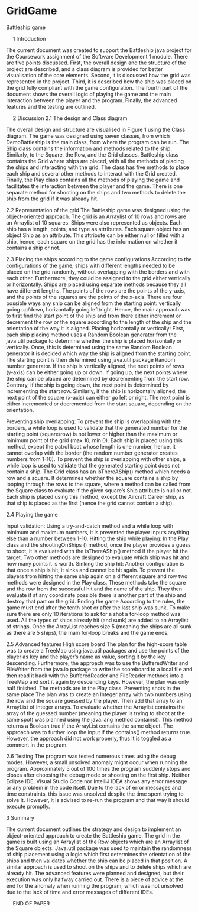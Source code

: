 # GridGame
 

Battleship game 


 
1 Introduction

The current document was created to support the Battleship java project for the Coursework assignment of the Software Development 1 module. There are five points discussed. First, the overall design and the structure of the project are described, and a class diagram is provided for better visualisation of the core elements. Second, it is discussed how the grid was represented in the project. Third, it is described how the ship was placed on the grid fully compliant with the game configuration. The fourth part of the document shows the overall logic of playing the game and the main interaction between the player and the program. Finally, the advanced features and the testing are outlined. 

 
2 Discussion
2.1 The design and Class diagram 

The overall design and structure are visualised in Figure 1 using the Class diagram.
The game was designed using seven classes, from which DemoBattleship is the main class, from where the program can be run. 
The Ship class contains the information and methods related to the ship. Similarly, to the Square, the Row, and the Grid classes. 
Battleship class contains the Grid where ships are placed, with all the methods of placing the ships and interacting with the grid. The class has five methods to place each ship and several other methods to interact with the Grid created. 
Finally, the Play class contains all the methods of playing the game and facilitates the interaction between the player and the game. There is one separate method for shooting on the ships and two methods to delete the ship from the grid if it was already hit. 

2.2 Representation of the grid 
The Battleship game was designed using the object-oriented approach. The grid is an Arraylist of 10 rows and rows are an Arraylist of 10 squares. Ships were also represented as objects. Each ship has a length, points, and type as attributes. Each square object has an object Ship as an attribute. This attribute can be either null or filled with a ship, hence, each square on the grid has the information on whether it contains a ship or not. 

2.3 Placing the ships according to the game configurations
According to the configurations of the game, ships with different lengths needed to be placed on the grid randomly, without overlapping with the borders and with each other. Furthermore, they could be assigned to the grid either vertically or horizontally. 
Ships are placed using separate methods because they all have different lengths. The points of the rows are the points of the y-axis, and the points of the squares are the points of the x-axis. There are four possible ways any ship can be aligned from the starting point: vertically going up/down, horizontally going left/right. Hence, the main approach was to first find the start point of the ship and from there either increment or decrement the row or the square according to the length of the ship and the orientation of the way it is aligned. 
Placing horizontally or vertically: 
First, each ship placing method uses a Random Boolean generator from the java.util package to determine whether the ship is placed horizontally or vertically. Once, this is determined using the same Random Boolean generator it is decided which way the ship is aligned from the starting point. The starting point is then determined using java.util package Random number generator. 
If the ship is vertically aligned, the next points of rows (y-axis) can be either going up or down. If going up, the next points where the ship can be placed are determined by decrementing from the start row. Contrary, if the ship is going down, the next point is determined by incrementing the start row.
Similarly, if the ship is horizontally aligned, the next point of the square (x-axis) can either go left or right. The next point is either incremented or decremented from the start square, depending on the orientation. 


Preventing ship overlapping: 
To prevent the ship is overlapping with the borders, a while loop is used to validate that the generated number for the starting point (square/row) is not lower or higher than the maximum or minimum point of the grid (max 10, min 0). 
Each ship is placed using this method, except the patrol boat whose length is one number, hence, it cannot overlap with the border (the random number generator creates numbers from 1-10).
To prevent the ship is overlapping with other ships, a while loop is used to validate that the generated starting point does not contain a ship. The Grid class has an isThereAShip() method which needs a row and a square. It determines whether the square contains a ship by looping through the rows to the square, where a method can be called from the Square class to evaluate if the given square’s Ship attribute is null or not. 
Each ship is placed using this method, except the Aircraft Career ship, as that ship is placed as the first (hence the grid cannot contain a ship). 

2.4 Playing the game

Input validation:
Using a try-and-catch method and a while loop with minimum and maximum numbers, it is prevented the player inputs anything else than a number between 1-10.
Hitting the ship while playing: 
In the Play class and the shootingOnShips () method, once the player provides a guess to shoot, it is evaluated with the isThereAShip() method if the player hit the target. Two other methods are designed to evaluate which ship was hit and how many points it is worth. 
Sinking the ship hit: 
Another configuration is that once a ship is hit, it sinks and cannot be hit again. To prevent the players from hitting the same ship again on a different square and row two methods were designed in the Play class. These methods take the square and the row from the successful hit and the name of the ship. They then evaluate if at any coordinate possible there is another part of the ship and destroy that part on the grid.
Ending the game 
According to the rules, the game must end after the tenth shot or after the last ship was sunk. To make sure there are only 10 iterations to ask for a shot a for-loop method was used. All the types of ships already hit (and sunk) are added to an Arraylist of strings. Once the ArrayList reaches size 5 (meaning the ships are all sunk as there are 5 ships), the main for-loop breaks and the game ends. 

2.5 Advanced features
High score board
The plan for the high-score table was to create a TreeMap using java.util packages and use the points of the player as key and the player’s name as value, sorting it by the key descending. Furthermore, the approach was to use the BufferedWriter and FileWriter from the java.io package to write the scoreboard to a local file and then read it back with the BufferedReader and FileReader methods into a TreeMap and sort it again by descending keys. However, the plan was only half finished. The methods are in the Play class. 
Preventing shots in the same place
The plan was to create an Integer array with two numbers using the row and the square guessed by the player. Then add that array to an ArrayList of Integer arrays. To evaluate whether the Arraylist contains the array of the guessed number (meaning the player is trying to shoot at the same spot) was planned using the java.lang method contains(). This method returns a Boolean true if the ArrayList contains the same object. The approach was to further loop the input if the contains() method returns true. However, the approach did not work properly, thus it is toggled as a comment in the program. 

2.6 Testing
The program was tested numerous times using the debug modes. However, a small unsolved anomaly might occur when running the program. Approximately 5 out of 100 times the program suddenly stops and closes after choosing the debug mode or shooting on the first ship. Neither Eclipse IDE, Visual Studio Code nor IntelliJ IDEA shows any error message or any problem in the code itself. Due to the lack of error messages and time constraints, this issue was unsolved despite the time spent trying to solve it. However, it is advised to re-run the program and that way it should execute promptly.









3 Summary

The current document outlines the strategy and design to implement an object-oriented approach to create the Battleship game. The grid in the game is built using an Arraylist of the Row objects which are an Arraylist of the Square objects. Java.util package was used to maintain the randomness of ship placement using a logic which first determines the orientation of the ships and then validates whether the ship can be placed in that position. A similar approach is used to shoot on the ships and to delete ships which are already hit. The advanced features were planned and designed, but their execution was only halfway carried out. There is a piece of advice at the end for the anomaly when running the program, which was not unsolved due to the lack of time and error messages of different IDEs. 










 
END OF PAPER


























